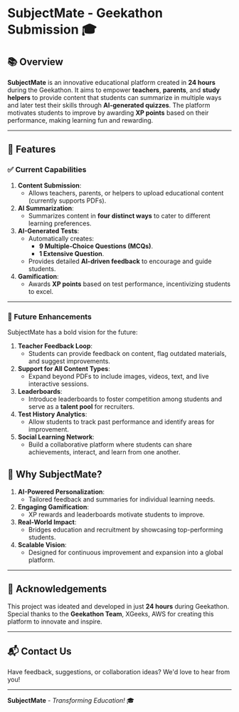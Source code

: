 # SubjectMate - Geekathon Submission 🎓

## 📚 Overview

**SubjectMate** is an innovative educational platform created in **24 hours** during the Geekathon. It aims to empower **teachers**, **parents**, and **study helpers** to provide content that students can summarize in multiple ways and later test their skills through **AI-generated quizzes**. The platform motivates students to improve by awarding **XP points** based on their performance, making learning fun and rewarding.

---

## 🚀 Features

### ✅ Current Capabilities

1. **Content Submission**:
   - Allows teachers, parents, or helpers to upload educational content (currently supports PDFs).
2. **AI Summarization**:
   - Summarizes content in **four distinct ways** to cater to different learning preferences.
3. **AI-Generated Tests**:
   - Automatically creates:
     - **9 Multiple-Choice Questions (MCQs)**.
     - **1 Extensive Question**.
   - Provides detailed **AI-driven feedback** to encourage and guide students.
4. **Gamification**:
   - Awards **XP points** based on test performance, incentivizing students to excel.

---

### 🔮 Future Enhancements

SubjectMate has a bold vision for the future:

1. **Teacher Feedback Loop**:
   - Students can provide feedback on content, flag outdated materials, and suggest improvements.
2. **Support for All Content Types**:
   - Expand beyond PDFs to include images, videos, text, and live interactive sessions.
4. **Leaderboards**:
   - Introduce leaderboards to foster competition among students and serve as a **talent pool** for recruiters.
5. **Test History Analytics**:
   - Allow students to track past performance and identify areas for improvement.
6. **Social Learning Network**:
   - Build a collaborative platform where students can share achievements, interact, and learn from one another.


## 🏅 Why SubjectMate?

1. **AI-Powered Personalization**:
   - Tailored feedback and summaries for individual learning needs.
2. **Engaging Gamification**:
   - XP rewards and leaderboards motivate students to improve.
3. **Real-World Impact**:
   - Bridges education and recruitment by showcasing top-performing students.
4. **Scalable Vision**:
   - Designed for continuous improvement and expansion into a global platform.

---

## 🤝 Acknowledgements

This project was ideated and developed in just **24 hours** during Geekathon. Special thanks to the **Geekathon Team**, XGeeks, AWS for creating this platform to innovate and inspire.

---

## 📬 Contact Us

Have feedback, suggestions, or collaboration ideas? We'd love to hear from you!

---

**SubjectMate** - *Transforming Education!* 🎓
